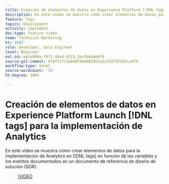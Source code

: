 ```yaml
---
title: Creación de elementos de datos en Experience Platform [!DNL tags] para la implementación de Analytics
description: En este vídeo se muestra cómo crear elementos de datos para la implementación de Analytics en  [!DNL tags] , en función de las variables y los eventos que se han documentado en un documento de referencia de diseño de solución (SDR).
feature: Tags
topics: Development
activity: implement
doc-type: feature video
team: Technical Marketing
kt: 3587
role: Developer, Data Engineer
level: Beginner
exl-id: ee3a808a-f972-46e4-9213-2bc5bba6e0fd
source-git-commit: 876f51fc1e048fdb4d65451e2c555f8fd55cadf4
workflow-type: tm+mt
source-wordcount: '72'
ht-degree: 100%

---
```


# Creación de elementos de datos en Experience Platform Launch [!DNL tags] para la implementación de Analytics

En este vídeo se muestra cómo crear elementos de datos para la implementación de Analytics en [!DNL tags] en función de las variables y los eventos documentados en un documento de referencia de diseño de solución (SDR).

>[!VIDEO](https://video.tv.adobe.com/v/31349/?quality=12&learn=on&captions=spa)
